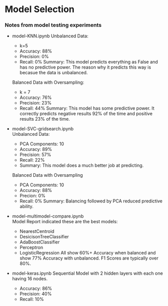# Model Selection

### Notes from model testing experiments
*  model-KNN.ipynb
    Unbalanced Data:
    *  k=5
    *  Accuracy: 88% 
    *  Precision: 0%
    *  Recall: 0%
    Summary:  This model predicts everything as False and has no predictive power.  The reason why it predicts this way is becasue the data is unbalanced.  

    Balanced Data with Oversampling:
    *  k = 7
    *  Accuracy:  76%
    *  Precision:  23%
    *  Recall:  44%
    Summary:  This model has some predictive power.  It correctly predicts negative results 92% of the time and positive results 23% of the time.  

*  model-SVC-gridsearch.ipynb  
    Unbalanced Data:
    *  PCA Components:  10
    *  Accuracy: 89%
    *  Precision:  57%
    *  Recall:  22%
    *  Summary:  This model does a much better job at predicting.  

    Balanced Data with Oversampling
    *  PCA Components:  10
    *  Accuracy:  88%
    *  Precion:  0%
    *  Recall: 0%
    Summary:  Balancing followed by PCA reduced predictive ability.  

*  model-multimodel-compare.ipynb  
    Model Report indicated these are the best models:  
    *  NearestCentroid
    *  DesicisonTreeClassifier
    *  AdaBoostClassifier
    *  Perceptron
    *  LogisticRegression
    All show 60%+ Accuracy when balanced
    and show 77% Accuracy with unbalanced.  F1 Scores are typically over 80%.  

*  model-keras.ipynb 
    Sequential Model with 2 hidden layers with each one having 16 nodes.  
    *  Accuracy:  86%  
    *  Precision:  40%
    *  Recall:  10%